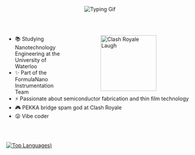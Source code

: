 <p align="center">
  <img src="assets/IntroGif.gif" alt="Typing Gif" />
</p>
<br><br>
<p>
  <img align="right" hspace="100" src="https://media.tenor.com/R_M90toyOCkAAAAj/hehe-haha-clash-royale.gif" alt="Clash Royale Laugh" width="150"/>
</p>

- 📚 Studying Nanotechnology Engineering at the University of Waterloo
- ✨ Part of the FormulaNano Instrumentation Team 
- ⚡ Passionate about semiconductor fabrication and thin film technology
- 🎮 PEKKA bridge spam god at Clash Royale
- 😜 Vibe coder

<br><br>

[![Top Languages](https://github-readme-stats-sigma-flame-97.vercel.app/api/top-langs/?username=JenitonA&layout=donut-vertical&theme=holi&v=7))](https://github.com/JenitonA/github-readme-stats)



